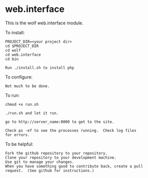 web.interface
=============

This is the wolf web.interface module.

To install:
```
PROJECT_DIR=<your project dir>
cd $PROJECT_DIR
cd wolf
cd web.interface
cd bin

Run ./install.sh to install php

```

To configure:
```
Not much to be done.
```

To run:
```
chmod +x run.sh

./run.sh and let it run.

go to http://server_name:8000 to get to the site.

Check ps -ef to see the processes running.  Check log files
for errors.
```

To be helpful:
```
Fork the github repository to your repository.
Clone your repository to your development machine.
Use git to manage your changes.
When you have something good to contribute back, create a pull request.  (See github for instructions.)

